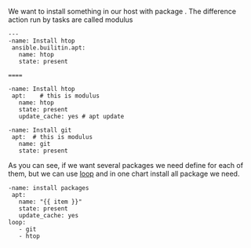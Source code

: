We want to install something in our host with package .
The difference action run by tasks are called modulus 
```
---
-name: Install htop
 ansible.builitin.apt:
   name: htop
   state: present

====

-name: Install htop
 apt:    # this is modulus
   name: htop
   state: present
   update_cache: yes # apt update

-name: Install git
 apt:  # this is modulus
   name: git
   state: present
```

As you can see, if we want several packages we need define for each of them, but we can use <u>loop</u> and in one chart install all package we need.
```
-name: install packages
 apt:
   name: "{{ item }}"
   state: present
   update_cache: yes
loop:
   - git
   - htop
```


